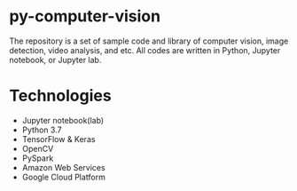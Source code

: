 # py-computer-vision

The repository is a set of sample code and library of computer vision, image detection, video analysis, and etc. All codes are written in Python, Jupyter notebook, or Jupyter lab. 

# Technologies

- Jupyter notebook(lab)
- Python 3.7
- TensorFlow & Keras
- OpenCV
- PySpark
- Amazon Web Services
- Google Cloud Platform
